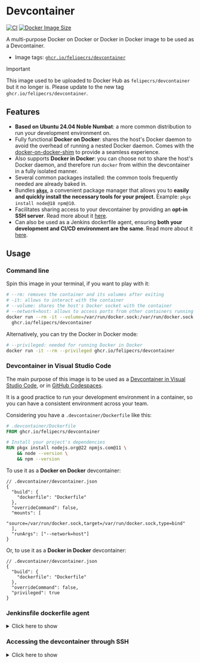 # Devcontainer

[![CI](https://github.com/felipecrs/docker-images/workflows/ci/badge.svg?branch=master&event=push)](https://github.com/felipecrs/docker-images/actions?query=workflow%3Aci+branch%3Amaster+event%3Apush)
[![Docker Image Size](https://ghcr-badge.egpl.dev/felipecrs/devcontainer/size)](https://github.com/felipecrs/docker-images/pkgs/container/devcontainer)

A multi-purpose Docker on Docker or Docker in Docker image to be used as a Devcontainer.

- Image tags: [`ghcr.io/felipecrs/devcontainer`](https://github.com/felipecrs/docker-images/pkgs/container/devcontainer)

> [!IMPORTANT]
> This image used to be uploaded to Docker Hub as `felipecrs/devcontainer` but it no longer is. Please update to the new tag `ghcr.io/felipecrs/devcontainer`.

## Features

- **Based on Ubuntu 24.04 Noble Numbat**: a more common distribution to run your development environment on.
- Fully functional **Docker on Docker**: shares the host's Docker daemon to avoid the overhead of running a nested Docker daemon. Comes with the [docker-on-docker-shim](https://github.com/felipecrs/docker-on-docker-shim) to provide a seamless experience.
- Also supports **Docker in Docker**: you can choose not to share the host's Docker daemon, and therefore run `docker` from within the devcontainer in a fully isolated manner.
- Several common packages installed: the common tools frequently needed are already baked in.
- Bundles [**`pkgx`**](https://pkgx.sh), a convenient package manager that allows you to **easily and quickly install the necessary tools for your project**. Example: `pkgx install node@18 npm@10`.
- Facilitates sharing access to your devcontainer by providing an **opt-in SSH server**. Read more about it [here](#accessing-the-devcontainer-through-ssh).
- Can also be used as a Jenkins dockerfile agent, ensuring **both your development and CI/CD environment are the same**. Read more about it [here](#jenkinsfile-dockerfile-agent).

## Usage

### Command line

Spin this image in your terminal, if you want to play with it:

```sh
# --rm: removes the container and its volumes after exiting
# -it: allows to interact with the container
# --volume: shares the host's Docker socket with the container
# --network=host: allows to access ports from other containers running on the host
docker run --rm -it --volume=/var/run/docker.sock:/var/run/docker.sock --network=host \
  ghcr.io/felipecrs/devcontainer
```

Alternatively, you can try the Docker in Docker mode:

```sh
# --privileged: needed for running Docker in Docker
docker run -it --rm --privileged ghcr.io/felipecrs/devcontainer
```

### Devcontainer in Visual Studio Code

The main purpose of this image is to be used as a [Devcontainer in Visual Studio Code](https://code.visualstudio.com/docs/devcontainers/containers), or in [GitHub Codespaces](https://github.com/features/codespaces).

It is a good practice to run your development environment in a container, so you can have a consistent environment across your team.

Considering you have a `.devcontainer/Dockerfile` like this:

```dockerfile
# .devcontainer/Dockerfile
FROM ghcr.io/felipecrs/devcontainer

# Install your project's dependencies
RUN pkgx install nodejs.org@22 npmjs.com@11 \
    && node --version \
    && npm --version
```

To use it as a **Docker on Docker** devcontainer:

```jsonc
// .devcontainer/devcontainer.json
{
  "build": {
    "dockerfile": "Dockerfile"
  },
  "overrideCommand": false,
  "mounts": [
    "source=/var/run/docker.sock,target=/var/run/docker.sock,type=bind"
  ],
  "runArgs": ["--network=host"]
}
```

Or, to use it as a **Docker in Docker** devcontainer:

```jsonc
// .devcontainer/devcontainer.json
{
  "build": {
    "dockerfile": "Dockerfile"
  },
  "overrideCommand": false,
  "privileged": true
}
```

### Jenkinsfile dockerfile agent

<details>
  <summary>Click here to show</summary>

When running as a `Jenkinsfile` docker agent, Jenkins will run the container as the host user instead of the default `devcontainer` user.

This image comes with [`fixuid`](https://github.com/boxboat/fixuid), which will automatically fix the user and group IDs of the `devcontainer` user that comes with the image to match the host user.

[`fixdockergid`](https://github.com/felipecrs/fixdockergid) is also included, which will fix the group ID of the `docker` group to match the host's `docker` group ID.

This ensures file permissions are correct when running as a `Jenkinsfile` dockerfile agent, as well as ensures `docker` from within the container still works in docker on docker mode.

Considering you have a `.devcontainer/Dockerfile` like this:

```dockerfile
# .devcontainer/Dockerfile
FROM ghcr.io/felipecrs/devcontainer

# Install your project's dependencies
RUN pkgx install openjdk.org@21 maven.apache.org@3.9 \
    && java --version \
    && mvn --version
```

To run it in Jenkins through Docker on Docker mode (recommended if your Jenkins provides [ephemeral Docker in Docker agents](../jenkins-agent-dind)):

```groovy
// Jenkinsfile
pipeline {
  agent {
    dockerfile {
      dir '.devcontainer'
      // --group-add=docker: is needed when using docker exec to run commands,
      // which is what Jenkins does when running as a Jenkinsfile docker agent
      args '--volume=/var/run/docker.sock:/var/run/docker.sock --network=host --group-add=docker'
    }
  }
  stages {
    stage('Verify docker works') {
      steps {
        sh 'docker version'
      }
    }
  }
}
```

Alternatively, you can use the Docker in Docker mode (recommended in case your Jenkins provides static agents):

```groovy
// Jenkinsfile
pipeline {
  agent {
    dockerfile {
      dir '.devcontainer'
      args '--privileged --group-add=docker'
    }
  }
  stages {
    stage('Verify docker works') {
      steps {
        sh 'docker version'
      }
    }
  }
}
```

</details>

### Accessing the devcontainer through SSH

<details>
  <summary>Click here to show</summary>

This image comes with a SSH server installed and configured, but it comes disabled by default.

To enable it, you need to add the `SSHD_ENABLED=true` environment variable when running the container.

The SSHD server will run on port `22` and you can use the `devcontainer` user to login, without any password.

The image also comes with a convenience script at `/ssh-command/get.sh` that will output the SSH command to connect to the container, which you can use to connect to the container through SSH. Example:

```sh
docker run --rm -it --privileged \
  -e SSHD_ENABLED=true \
  -e NODE_NAME=$(hostname -I | awk '{ print $1 }') \
  -e SSHD_PORT=2222 \
  -p 2222:22 \
  ghcr.io/felipecrs/devcontainer \
  /ssh-command/get.sh
```

![Example of SSH command](https://user-images.githubusercontent.com/29582865/203834385-1fb78d1d-5725-4074-8308-83a7b0ec818b.png)

</details>

